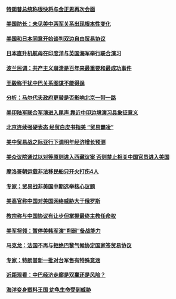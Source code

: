 #### [特朗普总统称很快将与金正恩再次会面](../pages/z__yoerrvp/4589348.md) 

#### [美国防长：未见美中两军关系出现根本性变化](../pages/z__yoerrvp/4589342.md) 

#### [美国和日本同意开始谈判双边自由贸易协议](../pages/z__yoerrvp/4589305.md) 

#### [日本直升机航母在印度洋与英国海军举行联合演习](../pages/z__yoerrvp/4589293.md) 

#### [波兰民调：共产主义崩溃是百年来最重要和最成功事件](../pages/z__yoerrvp/4588152.md) 

#### [王毅称干扰中巴关系图谋不能得逞](../pages/z__yoerrvp/4587943.md) 

#### [分析：马尔代夫政府更替是否影响北京一带一路](../pages/z__yoerrvp/4587792.md) 

#### [美印陆军联合军演进入尾声 靠近中印边境演习具象征意义](../pages/z__yoerrvp/4587696.md) 

#### [北京连续强硬表态 经贸白皮书指美 “贸易霸凌”](../pages/z__yoerrvp/4587690.md) 

#### [美中贸易战之际亚行下调明年经济增长预测](../pages/z__yoerrvp/4587671.md) 

#### [美众议院通过以对等原则进入西藏议案 否则禁止相关中国官员进入美国](../pages/z__yoerrvp/4587664.md) 

#### [摩洛哥朝运载非法移民船只开火打伤4人](../pages/z__yoerrvp/4587660.md) 

#### [专家：贸易战非美国中期选举核心议题](../pages/z__yoerrvp/4587633.md) 

#### [美高官称中国对美国网络威胁大于俄罗斯](../pages/z__yoerrvp/4587620.md) 

#### [教宗称与中国协议有让步但掌握最终主教任命权](../pages/z__yoerrvp/4587597.md) 

#### [美军将领：暂停美韩军演“削弱”备战能力](../pages/z__yoerrvp/4587578.md) 

#### [马克龙：法国不再与拒绝巴黎气候协定国家签贸易协议](../pages/z__yoerrvp/4587108.md) 

#### [专家：特朗普新一批对台军售有特殊意涵](../pages/z__yoerrvp/4587098.md) 

#### [近距观看：中巴经济走廊是双赢还是风险？](../pages/z__yoerrvp/4587079.md) 

#### [海洋变身塑料王国 幼龟生命受到威胁](../pages/z__yoerrvp/4586615.md) 

